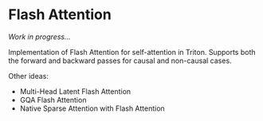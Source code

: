 # Flash Attention

_Work in progress..._

Implementation of Flash Attention for self-attention in Triton. Supports both the forward and backward passes for causal and non-causal cases.


Other ideas:
- Multi-Head Latent Flash Attention
- GQA Flash Attention
- Native Sparse Attention with Flash Attention